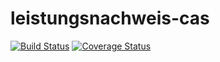 # leistungsnachweis-cas
[![Build Status](https://travis-ci.org/ob-algdatii-ss18/leistungsnachweis-cas.svg?branch=master)](https://travis-ci.org/ob-algdatii-ss18/leistungsnachweis-cas)
<a href='https://coveralls.io/github/ob-algdatii-ss18/leistungsnachweis-cas'><img src='https://coveralls.io/repos/github/ob-algdatii-ss18/leistungsnachweis-cas/badge.svg' alt='Coverage Status' /></a>

